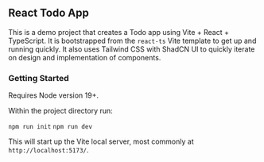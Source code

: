 ## React Todo App

This is a demo project that creates a Todo app using Vite + React + TypeScript. It is bootstrapped from the `react-ts` Vite template to get up and running quickly. It also uses Tailwind CSS with ShadCN UI to quickly iterate on design and implementation of components.

### Getting Started

Requires Node version 19+.

Within the project directory run:

`npm run init`
`npm run dev`

This will start up the Vite local server, most commonly at `http://localhost:5173/`.
